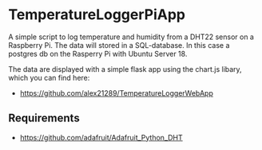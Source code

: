 # TemperatureLoggerPiApp
A simple script to log temperature and humidity from a DHT22 sensor on a Raspberry Pi.
The data will stored in a SQL-database. In this case a postgres db on the Rasperry Pi with Ubuntu Server 18.

The data are displayed with a simple flask app using the chart.js libary, which you can find here:
- https://github.com/alex21289/TemperatureLoggerWebApp

## Requirements

- https://github.com/adafruit/Adafruit_Python_DHT
